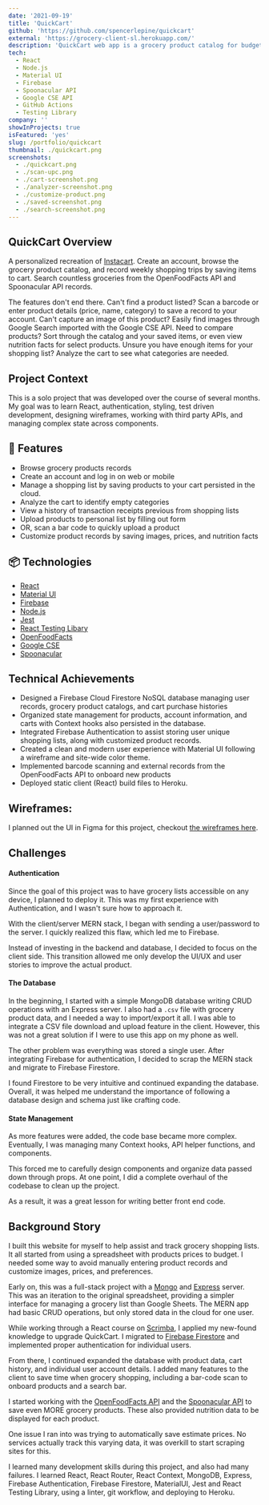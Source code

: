 ```yaml
---
date: '2021-09-19'
title: 'QuickCart'
github: 'https://github.com/spencerlepine/quickcart'
external: 'https://grocery-client-sl.herokuapp.com/'
description: 'QuickCart web app is a grocery product catalog for budgeting a shopping list stored in the cloud. Connected to Firebase (BaaS) and multiple external APIs'
tech:
  - React
  - Node.js
  - Material UI
  - Firebase
  - Spoonacular API
  - Google CSE API
  - GitHub Actions
  - Testing Library
company: ''
showInProjects: true
isFeatured: 'yes'
slug: /portfolio/quickcart
thumbnail: ./quickcart.png
screenshots:
  - ./quickcart.png
  - ./scan-upc.png
  - ./cart-screenshot.png
  - ./analyzer-screenshot.png
  - ./customize-product.png
  - ./saved-screenshot.png
  - ./search-screenshot.png
---
```


## QuickCart Overview
A personalized recreation of [Instacart](https://www.instacart.com/). Create an account, browse the grocery product catalog, and record weekly shopping trips by saving items to cart. Search countless groceries from the OpenFoodFacts API and Spoonacular API records.

The features don't end there. Can't find a product listed? Scan a barcode or enter product details (price, name, category) to save a record to your account. Can't capture an image of this product? Easily find images through Google Search imported with the Google CSE API. Need to compare products? Sort through the catalog and your saved items, or even view nutrition facts for select products. Unsure you have enough items for your shopping list? Analyze the cart to see what categories are needed.

## Project Context
This is a solo project that was developed over the course of several months. My goal was to learn React, authentication, styling, test driven development, designing wireframes, working with third party APIs, and managing complex state across components.

## 🌟 Features
- Browse grocery products records
- Create an account and log in on web or mobile
- Manage a shopping list by saving products to your cart persisted in the cloud.
- Analyze the cart to identify empty categories
- View a history of transaction receipts previous from shopping lists
- Upload products to personal list by filling out form
- OR, scan a bar code to quickly upload a product
- Customize product records by saving images, prices, and nutrition facts

## 📦  Technologies
- [React](https://reactjs.org/)
- [Material UI](https://mui.com/)
- [Firebase](https://firebase.google.com/)
- [Node.js](https://nodejs.org/)
- [Jest](https://jestjs.io/)
- [React Testing Libary](https://testing-library.com/)
- [OpenFoodFacts](https://world.openfoodfacts.org)
- [Google CSE](https://cse.google.com)
- [Spoonacular](https://spoonacular.com/food-api/docs)

## Technical Achievements

- Designed a Firebase Cloud Firestore NoSQL database managing user records, grocery product catalogs, and cart purchase histories
- Organized state management for products, account information, and carts with Context hooks also persisted in the database.
- Integrated Firebase Authentication to assist storing user unique shopping lists, along with customized product records.
- Created a clean and modern user experience with Material UI following a wireframe and site-wide color theme.
- Implemented barcode scanning and external records from the OpenFoodFacts API to onboard new products
- Deployed static client (React) build files to Heroku.

## Wireframes:

I planned out the UI in Figma for this project, checkout [the wireframes here](https://github.com/spencerlepine/quickcart/tree/master/whitepaper).

## Challenges

#### Authentication
Since the goal of this project was to have grocery lists accessible on any device, I planned to deploy it. This was my first experience with Authentication, and I wasn't sure how to approach it.

With the client/server MERN stack, I began with sending a user/password to the server. I quickly realized this flaw, which led me to Firebase.

Instead of investing in the backend and database, I decided to focus on the client side. This transition allowed me only develop the UI/UX and user stories to improve the actual product.

#### The Database
In the beginning, I started with a simple MongoDB database writing CRUD operations with an Express server. I also had a `.csv` file with grocery product data, and I needed a way to import/export it all. I was able to integrate a CSV file download and upload feature in the client. However, this was not a great solution if I were to use this app on my phone as well.

The other problem was everything was stored a single user. After integrating Firebase for authentication, I decided to scrap the MERN stack and migrate to Firebase Firestore.

I found Firestore to be very intuitive and continued expanding the database. Overall, it was helped me understand the importance of following a database design and schema just like crafting code.

#### State Management
As more features were added, the code base became more complex. Eventually, I was managing many Context hooks, API helper functions, and components.

This forced me to carefully design components and organize data passed down through props. At one point, I did a complete overhaul of the codebase to clean up the project.

As a result, it was a great lesson for writing better front end code.

## Background Story
I built this website for myself to help assist and track grocery shopping lists. It all started from using a spreadsheet with products prices to budget. I needed some way to avoid manually entering product records and customize images, prices, and preferences.

Early on, this was a full-stack project with a [Mongo](https://www.mongodb.com/) and [Express](https://expressjs.com/) server. This was an iteration to the original spreadsheet, providing a simpler interface for managing a grocery list than Google Sheets. The MERN app had basic CRUD operations, but only stored data in the cloud for one user.

While working through a React course on [Scrimba](https://scrimba.com/), I applied my new-found knowledge to upgrade QuickCart. I migrated to [Firebase Firestore](https://firebase.google.com/docs/firestore) and implemented proper authentication for individual users.

From there, I continued expanded the database with product data, cart history, and individual user account details. I added many features to the client to save time when grocery shopping, including a bar-code scan to onboard products and a search bar.

I started working with the [OpenFoodFacts API](https://wiki.openfoodfacts.org/API) and the [Spoonacular API](https://spoonacular.com/food-api) to save even MORE grocery products. These also provided nutrition data to be displayed for each product.

One issue I ran into was trying to automatically save estimate prices. No services actually track this varying data, it was overkill to start scraping sites for this.

I learned many development skills during this project, and also had many failures. I learned React, React Router, React Context, MongoDB, Express, Firebase Authentication, Firebase Firestore, MaterialUI, Jest and React Testing Library, using a linter, git workflow, and deploying to Heroku.


